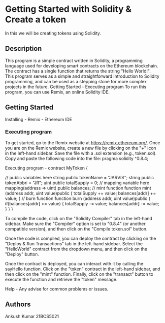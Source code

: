 # Getting Started with Solidity & Create a token

In this we will be creating tokens using Solidity.

## Description

This program is a simple contract written in Solidity, a programming language used for developing smart contracts on the Ethereum blockchain.
The contract has a single function that returns the string "Hello World!". 
This program serves as a simple and straightforward introduction to Solidity programming, and can be used as a stepping stone for more complex projects in the future. Getting Started - Executing program To run this program, you can use Remix, an online Solidity IDE. 

## Getting Started
Installing - Remix - Ethereum IDE

### Executing program

To get started, go to the Remix website at https://remix.ethereum.org/. 
Once you are on the Remix website, create a new file by clicking on the "+" icon in the left-hand sidebar. Save the file with a .sol extension (e.g., token.sol).
Copy and paste the following code into the file: pragma solidity ^0.8.4;


Executing program - contract MyToken {

   // public variables here
     string public tokenName = "JARVIS";
     string public tokenAbbri = "JR";
     uint public totalSupply = 0;
  // mapping variable here
     mapping(address => uint) public balances;
  // mint function
     function mint (address addr, uint value)public {
         totalSupply += value;
         balances[addr] += value;
     }
   // burn function
     function burn (address addr, uint value)public {
        if(balances[addr] >= value)
        {
         totalSupply -= value;
         balances[addr] -= value;
        }
     }
}

To compile the code, click on the "Solidity Compiler" tab in the left-hand sidebar. Make sure the "Compiler" option is set to "0.8.4" (or another compatible version), and then click on the "Compile token.sol" button.

Once the code is compiled, you can deploy the contract by clicking on the "Deploy & Run Transactions" tab in the left-hand sidebar. Select the "HelloWorld" contract from the dropdown menu, and then click on the "Deploy" button.

Once the contract is deployed, you can interact with it by calling the sayHello function. Click on the "token" contract in the left-hand sidebar, and then click on the "mint" function. Finally, click on the "transact" button to execute the function and retrieve the "token" message.

Help - Any advise for common problems or issues.

## Authors

Ankush Kumar
21BCS5021

